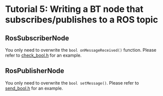 # Tutorial 5: Writing a BT node that subscribes/publishes to a ROS topic

## RosSubscriberNode

You only need to overwrite the `bool onMessageReceived()` function. Please refer to [check_bool.h](../examples/check_bool.h) for an example.

## RosPublisherNode

You only need to overwrite the `bool setMessage()`. Please refer to [send_bool.h](../examples/send_bool.h) for an example.